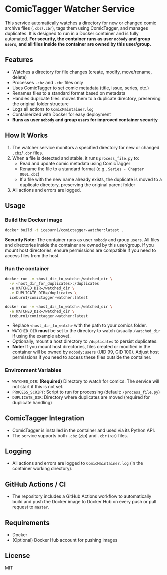 
# ComicTagger Watcher Service

This service automatically watches a directory for new or changed comic archive files (`.cbz`/`.cbr`), tags them using ComicTagger, and manages duplicates. It is designed to run in a Docker container and is fully automated. **For security, the container runs as user `nobody` and group `users`, and all files inside the container are owned by this user/group.**

## Features
- Watches a directory for file changes (create, modify, move/rename, delete)
- Processes `.cbz` and `.cbr` files only
- Uses ComicTagger to set comic metadata (title, issue, series, etc.)
- Renames files to a standard format based on metadata
- Handles duplicate files: moves them to a duplicate directory, preserving the original folder structure
- Logs all actions to `ComicMaintainer.log`
- Containerized with Docker for easy deployment
- **Runs as user `nobody` and group `users` for improved container security**

## How It Works
1. The watcher service monitors a specified directory for new or changed `.cbz`/`.cbr` files.
2. When a file is detected and stable, it runs `process_file.py` to:
   - Read and update comic metadata using ComicTagger
   - Rename the file to a standard format (e.g., `Series - Chapter 0001.cbz`)
   - If a file with the new name already exists, the duplicate is moved to a duplicate directory, preserving the original parent folder
3. All actions and errors are logged.

## Usage

### Build the Docker image
```sh
docker build -t iceburn1/comictagger-watcher:latest .
```

**Security Note:** The container runs as user `nobody` and group `users`. All files and directories inside the container are owned by this user/group. If you mount host directories, ensure permissions are compatible if you need to access files from the host.


### Run the container
```sh
docker run -v <host_dir_to_watch>:/watched_dir \
  -v <host_dir_for_duplicates>:/duplicates
  -e WATCHED_DIR=/watched_dir \
  -e DUPLICATE_DIR=/duplicates \
  iceburn1/comictagger-watcher:latest
```

```sh
docker run -v <host_dir_to_watch>:/watched_dir \
  -e WATCHED_DIR=/watched_dir \
  iceburn1/comictagger-watcher:latest
```

- Replace `<host_dir_to_watch>` with the path to your comics folder.
- `WATCHED_DIR` **must** be set to the directory to watch (usually `/watched_dir` if using the example above).
- Optionally, mount a host directory to `/duplicates` to persist duplicates.
- **Note:** If you mount host directories, files created or modified in the container will be owned by `nobody:users` (UID 99, GID 100). Adjust host permissions if you need to access these files outside the container.

### Environment Variables
- `WATCHED_DIR`: **(Required)** Directory to watch for comics. The service will not start if this is not set.
- `PROCESS_SCRIPT`: Script to run for processing (default: `/process_file.py`)
- `DUPLICATE_DIR`: Directory where duplicates are moved (required for duplicate handling)

## ComicTagger Integration
- ComicTagger is installed in the container and used via its Python API.
- The service supports both `.cbz` (zip) and `.cbr` (rar) files.

## Logging
- All actions and errors are logged to `ComicMaintainer.log` (in the container working directory).

## GitHub Actions / CI
- The repository includes a GitHub Actions workflow to automatically build and push the Docker image to Docker Hub on every push or pull request to `master`.

## Requirements
- Docker
- (Optional) Docker Hub account for pushing images

## License
MIT
